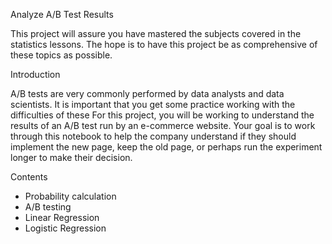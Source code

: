 Analyze A/B Test Results

This project will assure you have mastered the subjects covered in the statistics lessons. The hope is to have this project be as comprehensive of these topics as possible.


Introduction

A/B tests are very commonly performed by data analysts and data scientists. It is important that you get some practice working with the difficulties of these
For this project, you will be working to understand the results of an A/B test run by an e-commerce website. Your goal is to work through this notebook to help the company understand if they should implement the new page, keep the old page, or perhaps run the experiment longer to make their decision.

Contents

- Probability calculation
- A/B testing
- Linear Regression 
- Logistic Regression
